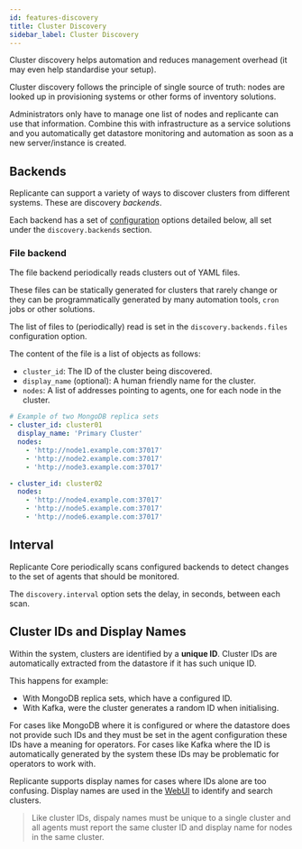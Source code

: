 ```yaml
---
id: features-discovery
title: Cluster Discovery
sidebar_label: Cluster Discovery
---
```


Cluster discovery helps automation and reduces management overhead
(it may even help standardise your setup).

Cluster discovery follows the principle of single source of truth: nodes are looked up in
provisioning systems or other forms of inventory solutions.

Administrators only have to manage one list of nodes and replicante can use that information.
Combine this with infrastructure as a service solutions and you automatically get datastore
monitoring and automation as soon as a new server/instance is created.


## Backends
Replicante can support a variety of ways to discover clusters from different systems.
These are discovery *backends*.

Each backend has a set of [configuration](admin-config.md) options detailed below,
all set under the `discovery.backends` section.


### File backend
The file backend periodically reads clusters out of YAML files.

These files can be statically generated for clusters that rarely change or they can be
programmatically generated by many automation tools, `cron` jobs or other solutions.

The list of files to (periodically) read is set in the `discovery.backends.files` configuration option.

The content of the file is a list of objects as follows:

  * `cluster_id`: The ID of the cluster being discovered.
  * `display_name` (optional): A human friendly name for the cluster.
  * `nodes`: A list of addresses pointing to agents, one for each node in the cluster.

```yaml
# Example of two MongoDB replica sets
- cluster_id: cluster01
  display_name: 'Primary Cluster'
  nodes:
    - 'http://node1.example.com:37017'
    - 'http://node2.example.com:37017'
    - 'http://node3.example.com:37017'

- cluster_id: cluster02
  nodes:
    - 'http://node4.example.com:37017'
    - 'http://node5.example.com:37017'
    - 'http://node6.example.com:37017'
```


## Interval
Replicante Core periodically scans configured backends to detect changes to the
set of agents that should be monitored.

The `discovery.interval` option sets the delay, in seconds, between each scan.


## Cluster IDs and Display Names
Within the system, clusters are identified by a **unique ID**.
Cluster IDs are automatically extracted from the datastore if it has such unique ID.

This happens for example:

  * With MongoDB replica sets, which have a configured ID.
  * With Kafka, were the cluster generates a random ID when initialising.

For cases like MongoDB where it is configured or where the datastore does not provide such
IDs and they must be set in the agent configuration these IDs have a meaning for operators.
For cases like Kafka where the ID is automatically generated by the system
these IDs may be problematic for operators to work with.

Replicante supports display names for cases where IDs alone are too confusing.
Display names are used in the [WebUI](features-webui.md) to identify and search clusters.

<blockquote class="info">

Like cluster IDs, dispaly names must be unique to a single cluster and all agents
must report the same cluster ID and display name for nodes in the same cluster.

</blockquote>
